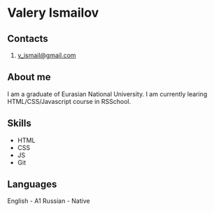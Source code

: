# Valery Ismailov

## Contacts
1. v_ismail@gmail.com

## About me
I am a graduate of Eurasian National University. I am currently learing HTML/CSS/Javascript course in RSSchool.

## Skills
* HTML
* CSS
* JS
* Git

## Languages
English - A1
Russian - Native
